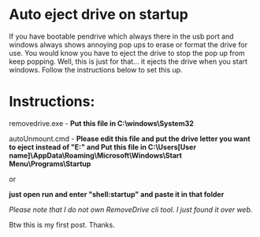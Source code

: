 <h1>Auto eject drive on startup</h1>

<p>If you have bootable pendrive which always there in the usb port and windows always shows annoying pop ups to erase or format the drive for use. You would know you have to eject the drive to stop the pop up from keep popping. Well, this is just for that... it ejects the drive when you start windows. Follow the instructions below to set this up.</p>

<h1>Instructions:</h1>

removedrive.exe - <strong>Put this file in C:\windows\System32</strong>

autoUnmount.cmd - <strong>Please edit this file and put the drive letter you want to eject instead of "E:" and Put this file in C:\Users\[User name]\AppData\Roaming\Microsoft\Windows\Start Menu\Programs\Startup</strong>

or 

<strong>just open run and enter "shell:startup" and paste it in that folder</strong>

<i>Please note that I do not own RemoveDrive cli tool. I just found it over web.</i>



Btw this is my first post.
Thanks.
